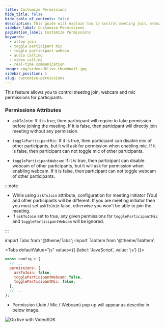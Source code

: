```yaml
---
title: Customize Permissions
hide_title: false
hide_table_of_contents: false
description: This guide will explain how to control meeting join, webcam and mic permissions for participants.
sidebar_label: Customize Permissions
pagination_label: Customize Permissions
keywords:
  - allow join
  - toggle participant mic
  - toggle participant webcam
  - audio calling
  - video calling
  - real-time communication
image: img/videosdklive-thumbnail.jpg
sidebar_position: 1
slug: customize-permissions
---
```


This feature allows you to control meeting join, webcam and mic permissions for participants.

### Permissions Attributes

- `askToJoin`: If it is true, then participant will require to take permission before joining the meeting. If it is false, then participant will directly join meeting without any permission.

- `toggleParticipantMic`: If it is true, then participant can disable mic of other participants, but it will ask for permission when enabling mic. If it is false, then participant can not toggle mic of other participants.

- `toggleParticipantWebcam`: If it is true, then participant can disable webcam of other participants, but it will ask for permission when enabling webcam. If it is false, then participant can not toggle webcam of other participants.

:::note

- While using `askToJoin` attribute, configuration for meeting initiator (You) and other participants will be different.
  If you are meeting initiator then you must set `askToJoin` false, otherwise you won't be able to join the meeting.
- If `askToJoin` set to true, any given permissions for `toggleParticipantMic` and `toggleParticipantWebcam` will be ignored.

:::

import Tabs from '@theme/Tabs';
import TabItem from '@theme/TabItem';

<Tabs
defaultValue="js"
values={[
{label: 'JavaScript', value: 'js'}
]}>
<TabItem value="js">

```js
const config = {
  // ...
  permissions: {
    askToJoin: false,
    toggleParticipantWebcam: false,
    toggleParticipantMic: false,
  },
  // ...
};
```

</TabItem>

</Tabs>

- Permission (Join / Mic / Webcam) pop up will appear as describe in below image.

![Go live with VideoSDK](/img/prebuilt/prebuilt-permission.png)
